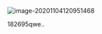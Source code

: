 ![image-20201104120951468](C:\Users\Kele\AppData\Roaming\Typora\typora-user-images\image-20201104120951468.png)

182695qwe..